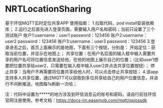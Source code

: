 # NRTLocationSharing
基于环信MQTT实时定位共享APP
使用指南：
1.拉取代码，pod install安装依赖库；
2.运行之后首先进入登录页面，需要输入用户名和密码；当前只设置了三个测试账户
  账户1:username：user1  password：123456
  账户2:username：user2  password：123456
  账户3:username：user3  password：123456
3.登录进去之后，首页上面展示的是地图，下面有三个按钮，分别是：
  开始定位：获取当前位置，并显示在地图上；
  共享位置：在用户名后面的输入框中输入需要共享的用户名可将位置信息发送给他，在他的地图上展示自己的位置；（比如user1想要把位置共享给user2，只需要在输入框中输入user2并点击共享位置按钮）；
  停止共享：当用户不再需要将位置共享给他人时，可以点击停止共享按钮；
4.该app支持多人共享位置，通过MQTT可以获取到多位共享给自己的用户位置信息，并进行不间断推送，地图每1s刷新一次哈；

注：代码中设置为*****的地方涉及到环信消息云的账号和密码，请自行前往环信官网注册使用，参考文档：https://docs-im.easemob.com/mqtt/qsiossdk

